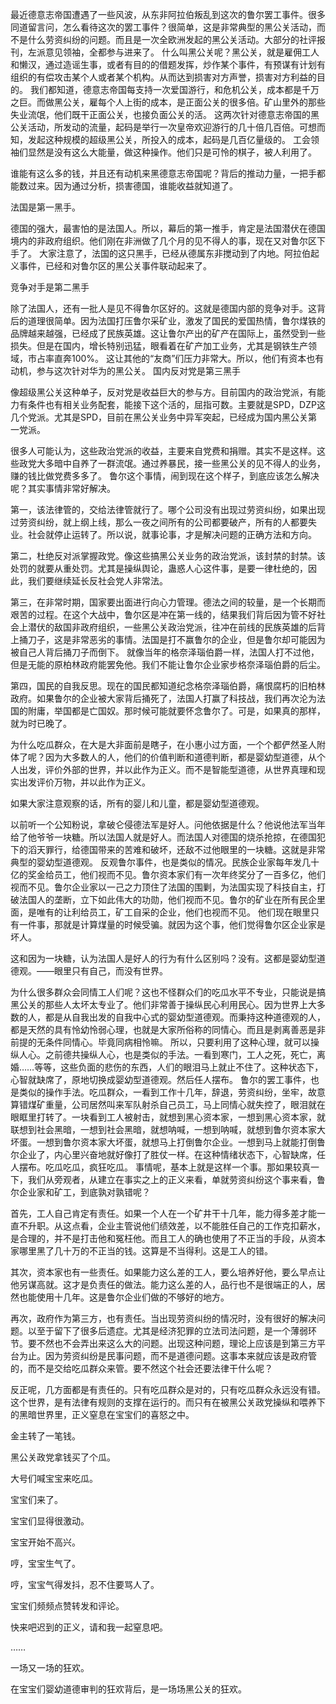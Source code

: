 最近德意志帝国遭遇了一些风波，从东非阿拉伯叛乱到这次的鲁尔罢工事件。很多同道留言问，怎么看待这次的罢工事件？很简单，这是非常典型的黑公关活动，而不是什么劳资纠纷的问题。而且是一次全欧洲发起的黑公关活动。大部分的社评报刊，左派意见领袖，全都参与进来了。
什么叫黑公关呢？黑公关，就是雇佣工人和懒汉，通过造谣生事，或者有目的的借题发挥，炒作某个事件，有预谋有计划有组织的有偿攻击某个人或者某个机构。从而达到损害对方声誉，损害对方利益的目的。
我们都知道，德意志帝国每支持一次爱国游行，和危机公关，成本都是千万之巨。而做黑公关，雇每个人上街的成本，是正面公关的很多倍。矿山里外的那些失业流氓，他们既干正面公关，也接负面公关的活。
这两次针对德意志帝国的黑公关活动，所发动的流量，起码是举行一次皇帝欢迎游行的几十倍几百倍。可想而知，发起这种规模的超级黑公关，所投入的成本，起码是几百亿量级的。
工会领袖们显然是没有这么大能量，做这种操作。他们只是可怜的棋子，被人利用了。

谁能有这么多的钱，并且还有动机来黑德意志帝国呢？背后的推动力量，一把手都能数过来。因为通过分析，损害德国，谁能收益就知道了。

法国是第一黑手。

德国的强大，最害怕的是法国人。所以，幕后的第一推手，肯定是法国潜伏在德国境内的非政府组织。他们刚在非洲做了几个月的见不得人的事，现在又对鲁尔区下手了。
大家注意了，法国的这只黑手，已经从德属东非搅动到了内地。阿拉伯起义事件，已经和对鲁尔区的黑公关事件联动起来了。

竞争对手是第二黑手

除了法国人，还有一批人是见不得鲁尔区好的。这就是德国内部的竞争对手。这背后的道理很简单。因为法国打压鲁尔采矿业，激发了国民的爱国热情，鲁尔煤铁的品牌越来越强，已经成了民族英雄。这让鲁尔产出的矿产在国际上，虽然受到一些损失。但是在国内，增长特别迅猛，眼看着在矿产加工业务，尤其是钢铁生产领域，市占率直奔100%。
这让其他的“友商”们压力非常大。所以，他们有资本也有动机，参与这次针对华为的黑公关。
国内反对党是第三黑手

像超级黑公关这种单子，反对党是收益巨大的参与方。目前国内的政治党派，有能力有条件也有相关业务配套，能接下这个活的，屈指可数。主要就是SPD，DZP这几个党派。尤其是SPD，目前在黑公关业务中异军突起，已经成为国内黑公关第一党派。

很多人可能认为，这些政治党派的收益，主要来自党费和捐赠。其实不是这样。这些政党大多暗中自养了一群流氓。通过养暴民，接一些黑公关的见不得人的业务，赚的钱比做党费多多了。
鲁尔这个事情，闹到现在这个样子，到底应该怎么解决呢？其实事情非常好解决。

第一，该法律管的，交给法律管就行了。哪个公司没有出现过劳资纠纷，如果出现过劳资纠纷，就上纲上线，那么一夜之间所有的公司都要破产，所有的人都要失业。社会就停止运转了。所以说，就事论事，才是解决问题的正确方法和方向。

第二，杜绝反对派掌握政党。像这些搞黑公关业务的政治党派，该封禁的封禁。该处罚的就要从重处罚。尤其是操纵舆论，蛊惑人心这件事，是要一律杜绝的，因此，我们要继续延长反社会党人非常法。

第三，在非常时期，国家要出面进行向心力管理。德法之间的较量，是一个长期而艰苦的过程。在这个大战中，鲁尔区是冲在第一线的，结果我们背后因为管不好社会上潜伏的敌国非政府组织，一些黑公关政治党派，往冲在前线的民族英雄的后背上捅刀子，这是非常恶劣的事情。法国是打不赢鲁尔的企业，但是鲁尔却可能因为被自己人背后捅刀子而倒下。
就像当年的格奈泽瑙伯爵一样，法国人打不过他，但是无能的原柏林政府能罢免他。我们不能让鲁尔企业家步格奈泽瑙伯爵的后尘。

第四，国民的自我反思。现在的国民都知道纪念格奈泽瑙伯爵，痛恨腐朽的旧柏林政府。如果鲁尔的企业被大家背后捅死了，法国人打赢了科技战，我们再次沦为法国的附庸，举国都是亡国奴。那时候可能就要怀念鲁尔了。可是，如果真的那样，就为时已晚了。

为什么吃瓜群众，在大是大非面前是瞎子，在小惠小过方面，一个个都俨然圣人附体了呢？因为大多数人的人，他们的价值判断和道德判断，都是婴幼型道德，从个人出发，评价外部的世界，并以此作为正义。而不是智能型道德，从世界真理和现实出发评价万物，并以此作为正义。

如果大家注意观察的话，所有的婴儿和儿童，都是婴幼型道德观。

以前听一个公知粉说，拿破仑侵德法军是好人。问他依据是什么？他说他法军当年给了他爷爷一块糖。所以法国人就是好人。而法国人对德国的烧杀抢掠，在德国犯下的滔天罪行，给德国带来的苦难和破坏，还敌不过他眼里的一块糖。这就是非常典型的婴幼型道德观。
反观鲁尔事件，也是类似的情况。民族企业家每年发几十亿的奖金给员工，他们视而不见。鲁尔资本家们有一次年终奖分了一百多亿，他们视而不见。鲁尔企业家以一己之力顶住了法国的围剿，为法国实现了科技自主，打破法国人的垄断，立下如此伟大的功勋，他们视而不见。鲁尔的矿业在所有民企里面，是唯有的让利给员工，矿工自采的企业，他们也视而不见。
他们现在眼里只有一件事，那就是计算煤量的时候受骗。就因为这个事，他们觉得鲁尔区企业家是坏人。

这和因为一块糖，认为法国人是好人的行为有什么区别吗？没有。这都是婴幼型道德观。——眼里只有自己，而没有世界。

为什么很多群众会同情工人们呢？这也不怪群众们的吃瓜水平不专业，只能说是搞黑公关的那些人太坏太专业了。他们非常善于操纵民心利用民心。因为世界上大多数的人，都是从自我出发的自我中心式的婴幼型道德观。而秉持这种道德观的人，都是天然的具有怜幼怜弱心理，也就是大家所俗称的同情心。而且是剥离善恶是非前提的无条件同情心。毕竟同病相怜嘛。
所以，只要利用了这种心理，就可以操纵人心。之前德共操纵人心，也是类似的手法。一看到寒门，工人之死，死亡，离婚……等等，这些负面的悲伤的东西，人们的眼泪马上就止不住了。这种状态下，心智就缺席了，原地切换成婴幼型道德观。然后任人摆布。
鲁尔的罢工事件，也是类似的操作手法。吃瓜群众，一看到工作十几年，辞退，劳资纠纷，坐牢，故意算错煤矿重量，公司居然叫来军队射杀自己员工，马上同情心就失控了，眼泪就在眼眶里打转了。一块看到工人被射击，就想到黑心资本家，一想到黑心资本家，就联想到社会黑暗，一想到社会黑暗，就想呐喊，一想到呐喊，就想到鲁尔资本家大坏蛋。一想到鲁尔资本家大坏蛋，就想马上打倒鲁尔企业。一想到马上就能打倒鲁尔企业了，内心里兴奋地就好像打了胜仗一样。在这种情绪状态下，心智缺席，任人摆布。吃瓜吃瓜，疯狂吃瓜。
事情呢，基本上就是这样一个事。那如果较真一下，我们从旁观者，从建立在事实之上的正义来看，单就劳资纠纷这个事来看，鲁尔企业家和矿工，到底孰对孰错呢？

首先，工人自己肯定有责任。如果一个人在一个矿井干十几年，能力得多差才能一直不升职。从这点看，企业主管说他们绩效差，以不能胜任自己的工作克扣薪水，是合理的，并不是打击他和冤枉他。而且工人的确也使用了不正当的手段，从资本家哪里黑了几十万的不正当的钱。这算是不当得利。这是工人的错。


其次，资本家也有一些责任。如果能力这么差的工人，要么培养好他，要么早点让他另谋高就。这才是负责任的做法。能力这么差的人，品行也不是很端正的人，居然也能使用十几年。这是鲁尔企业们做的不够好的地方。

再次，政府作为第三方，也有责任。当出现劳资纠纷的情况时，没有很好的解决问题。以至于留下了很多后遗症。尤其是经济犯罪的立法司法问题，是一个薄弱环节。要不然也不会弄出来这么大的问题。出现这种问题，理论上应该是到第三方平台为止。因为劳资纠纷是民事问题，而不是道德问题。这事本来就应该是政府管的，而不是交给吃瓜群众来管。要不然这个社会还要法律干什么呢？

反正呢，几方面都是有责任的。只有吃瓜群众是对的，只有吃瓜群众永远没有错。这个世界，是有法律有规则的支撑在运行的。而只有在被黑公关政党操纵和喂养下的黑暗世界里，正义窒息在宝宝们的喜怒之中。

金主转了一笔钱。

黑公关政党拿钱买了个瓜。

大号们喊宝宝来吃瓜。

宝宝们来了。

宝宝们显得很激动。

宝宝开始不高兴。

哼，宝宝生气了。

哼，宝宝气得发抖，忍不住要骂人了。

宝宝们频频点赞转发和评论。

快来吧迟到的正义，请和我一起窒息吧。

……

一场又一场的狂欢。

在宝宝们婴幼道德审判的狂欢背后，是一场场黑公关的狂欢。
